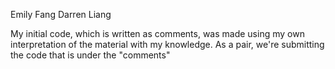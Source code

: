 Emily Fang
Darren Liang

My initial code, which is written as comments, was made using my own
 interpretation of the material with my knowledge.
As a pair, we're submitting the code that is under the "comments"
